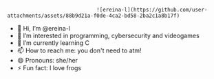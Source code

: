                                  ![ereina-l](https://github.com/user-attachments/assets/88b9d21a-f0de-4ca2-bd58-2ba2c1a8b17f)

- 👋 Hi, I’m @ereina-l
- 👀 I’m interested in programming, cybersecurity and videogames
- 🌱 I’m currently learning C 
- 📫 How to reach me: you don't need to atm!
- 😄 Pronouns: she/her
- ⚡ Fun fact: I love frogs

<!---
ereina-l/ereina-l is a ✨ special ✨ repository because its `README.md` (this file) appears on your GitHub profile.
You can click the Preview link to take a look at your changes.
--->
